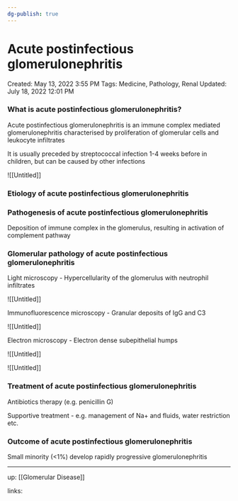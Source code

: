 ```yaml
---
dg-publish: true
---
```


# Acute postinfectious glomerulonephritis

Created: May 13, 2022 3:55 PM
Tags: Medicine, Pathology, Renal
Updated: July 18, 2022 12:01 PM

### **What is acute postinfectious glomerulonephritis?**

Acute postinfectious glomerulonephritis is an immune complex mediated glomerulonephritis characterised by proliferation of glomerular cells and leukocyte infiltrates

It is usually preceded by streptococcal infection 1-4 weeks before in children, but can be caused by other infections

![[Untitled]]

### Etiology of acute postinfectious glomerulonephritis

### **Pathogenesis of acute postinfectious glomerulonephritis**

Deposition of immune complex in the glomerulus, resulting in activation of complement pathway

### **Glomerular pathology of acute postinfectious glomerulonephritis**

Light microscopy - Hypercellularity of the glomerulus with neutrophil infiltrates

![[Untitled]]

Immunofluorescence microscopy - Granular deposits of IgG and C3

![[Untitled]]

Electron microscopy - Electron dense subepithelial humps

![[Untitled]]

![[Untitled]]

### **Treatment of acute postinfectious glomerulonephritis**

Antibiotics therapy (e.g. penicillin G)

Supportive treatment - e.g. management of Na+ and fluids, water restriction etc.

### **Outcome of acute postinfectious glomerulonephritis**

Small minority (<1%) develop rapidly progressive glomerulonephritis

---

up: [[Glomerular Disease]] 

links: